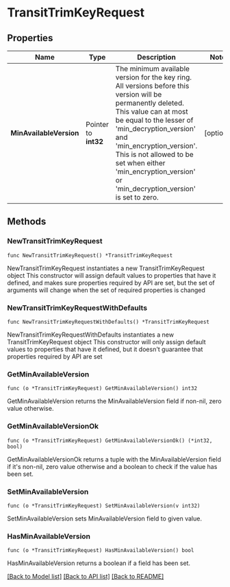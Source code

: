 # TransitTrimKeyRequest

## Properties

Name | Type | Description | Notes
------------ | ------------- | ------------- | -------------
**MinAvailableVersion** | Pointer to **int32** | The minimum available version for the key ring. All versions before this version will be permanently deleted. This value can at most be equal to the lesser of &#39;min_decryption_version&#39; and &#39;min_encryption_version&#39;. This is not allowed to be set when either &#39;min_encryption_version&#39; or &#39;min_decryption_version&#39; is set to zero. | [optional] 

## Methods

### NewTransitTrimKeyRequest

`func NewTransitTrimKeyRequest() *TransitTrimKeyRequest`

NewTransitTrimKeyRequest instantiates a new TransitTrimKeyRequest object
This constructor will assign default values to properties that have it defined,
and makes sure properties required by API are set, but the set of arguments
will change when the set of required properties is changed

### NewTransitTrimKeyRequestWithDefaults

`func NewTransitTrimKeyRequestWithDefaults() *TransitTrimKeyRequest`

NewTransitTrimKeyRequestWithDefaults instantiates a new TransitTrimKeyRequest object
This constructor will only assign default values to properties that have it defined,
but it doesn't guarantee that properties required by API are set

### GetMinAvailableVersion

`func (o *TransitTrimKeyRequest) GetMinAvailableVersion() int32`

GetMinAvailableVersion returns the MinAvailableVersion field if non-nil, zero value otherwise.

### GetMinAvailableVersionOk

`func (o *TransitTrimKeyRequest) GetMinAvailableVersionOk() (*int32, bool)`

GetMinAvailableVersionOk returns a tuple with the MinAvailableVersion field if it's non-nil, zero value otherwise
and a boolean to check if the value has been set.

### SetMinAvailableVersion

`func (o *TransitTrimKeyRequest) SetMinAvailableVersion(v int32)`

SetMinAvailableVersion sets MinAvailableVersion field to given value.

### HasMinAvailableVersion

`func (o *TransitTrimKeyRequest) HasMinAvailableVersion() bool`

HasMinAvailableVersion returns a boolean if a field has been set.


[[Back to Model list]](../README.md#documentation-for-models) [[Back to API list]](../README.md#documentation-for-api-endpoints) [[Back to README]](../README.md)


